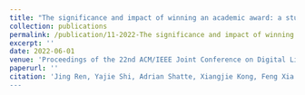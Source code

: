 ```yaml
---
title: "The significance and impact of winning an academic award: a study of early career academics"
collection: publications
permalink: /publication/11-2022-The significance and impact of winning an academic award a study of early career academics
excerpt: ''
date: 2022-06-01
venue: 'Proceedings of the 22nd ACM/IEEE Joint Conference on Digital Libraries'
paperurl: ''
citation: 'Jing Ren, Yajie Shi, Adrian Shatte, Xiangjie Kong, Feng Xia. The significance and impact of winning an academic award: a study of early career academics, <i>Proceedings of the 22nd ACM/IEEE Joint Conference on Digital Libraries</i>, June 20-24, 2022, Cologne, Germany. ’
---
```

